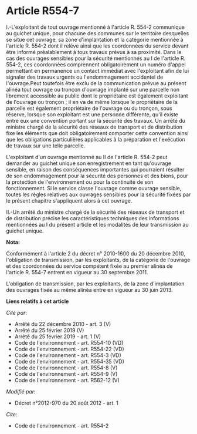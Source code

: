 # Article R554-7

I.-L'exploitant de tout ouvrage mentionné à l'article R. 554-2 communique au guichet unique, pour chacune des communes sur le
territoire desquelles se situe cet ouvrage, sa zone d'implantation et la catégorie mentionnée à l'article R. 554-2 dont il
relève ainsi que les coordonnées du service devant être informé préalablement à tous travaux prévus à sa proximité. Dans le
cas des ouvrages sensibles pour la sécurité mentionnés au I de l'article R. 554-2, ces coordonnées comprennent
obligatoirement un numéro d'appel permettant en permanence un contact immédiat avec l'exploitant afin de lui signaler des
travaux urgents ou l'endommagement accidentel de l'ouvrage.Peut toutefois être exclu de la communication prévue au présent
alinéa tout ouvrage ou tronçon d'ouvrage implanté sur une parcelle non librement accessible au public dont le propriétaire
est également exploitant de l'ouvrage ou tronçon ; il en va de même lorsque le propriétaire de la parcelle est également
propriétaire de l'ouvrage ou du tronçon, sous réserve, lorsque son exploitant est une personne différente, qu'il existe entre
eux une convention portant sur la sécurité des travaux. Un arrêté du ministre chargé de la sécurité des réseaux de transport
et de distribution fixe les éléments que doit obligatoirement comporter cette convention ainsi que les obligations
particulières applicables à la préparation et l'exécution de travaux sur une telle parcelle. 

L'exploitant d'un ouvrage mentionné au II de l'article R. 554-2 peut demander au guichet unique son enregistrement en tant
qu'ouvrage sensible, en raison des conséquences importantes qui pourraient résulter de son endommagement pour la sécurité des
personnes et des biens, pour la protection de l'environnement ou pour la continuité de son fonctionnement. Si le service
classe l'ouvrage comme ouvrage sensible, toutes les règles relatives aux ouvrages sensibles pour la sécurité fixées par le
présent chapitre s'appliquent alors à cet ouvrage. 

II.-Un arrêté du ministre chargé de la sécurité des réseaux de transport et de distribution précise les caractéristiques
techniques des informations mentionnées au I du présent article et les modalités de leur transmission au guichet unique.

**Nota:**

Conformément à l'article 2 du décret n° 2010-1600 du 20 décembre 2010, l'obligation de transmission, par les exploitants, de
la catégorie de l'ouvrage et des coordonnées du service compétent fixée au premier alinéa de l'article R. 554-7 entrent en
vigueur au 30 septembre 2011.

L'obligation de transmission, par les exploitants, de la zone d'implantation des ouvrages fixée au même alinéa entre en
vigueur au 30 juin 2013.

**Liens relatifs à cet article**

_Cité par_:

  - Arrêté du 22 décembre 2010 - art. 3 (V)
  - Arrêté du 25 février 2019 (V)
  - Arrêté du 25 février 2019 - art. 1 (V)
  - Code de l'environnement - art. R554-10 (VD)
  - Code de l'environnement - art. R554-22 (VD)
  - Code de l'environnement - art. R554-3 (VD)
  - Code de l'environnement - art. R554-35 (VD)
  - Code de l'environnement - art. R554-8 (V)
  - Code de l'environnement - art. R554-9 (V)
  - Code de l'environnement - art. R562-12 (V)

_Modifié par_:

  - Décret n°2012-970 du 20 août 2012 - art. 1

_Cite_:

  - Code de l'environnement - art. R554-2
